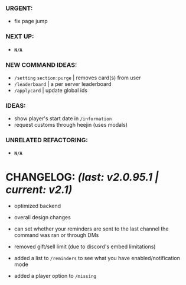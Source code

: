 ### **URGENT:**
 - fix page jump

### **NEXT UP:**
 - **`N/A`**

### **NEW COMMAND IDEAS:**
 - `/setting` `section:purge` | removes card(s) from user
 - `/leaderboard` | a per server leaderboard
 - `/applycard` | update global ids

### **IDEAS:**
 - show player's start date in `/information`
 - request customs through heejin (uses modals)

### **UNRELATED REFACTORING:**
 - **`N/A`**

<!-- - - - - - - - - - - -->
# **CHANGELOG:** *(last: v2.0.95.1 | current: v2.1)*
 - optimized backend
 - overall design changes

 - can set whether your reminders are sent to the last channel the command was ran or through DMs

 - removed gift/sell limit (due to discord's embed limitations)

 - added a list to `/reminders` to see what you have enabled/notification mode
 - added a player option to `/missing`
